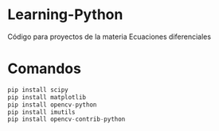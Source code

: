 # Learning-Python
Código para proyectos de la materia Ecuaciones diferenciales

# Comandos
```Python
pip install scipy
pip install matplotlib
pip install opencv-python
pip install imutils
pip install opencv-contrib-python
```
